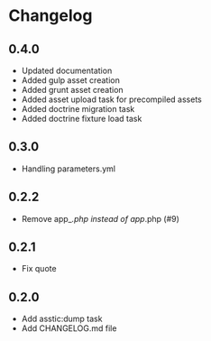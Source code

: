 # Changelog

## 0.4.0

- Updated documentation
- Added gulp asset creation
- Added grunt asset creation
- Added asset upload task for precompiled assets
- Added doctrine migration task
- Added doctrine fixture load task

## 0.3.0
- Handling parameters.yml

## 0.2.2
- Remove app_*.php instead of app*.php (#9)

## 0.2.1
- Fix quote

## 0.2.0
- Add asstic:dump task
- Add CHANGELOG.md file
